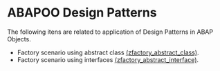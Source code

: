 # ABAPOO Design Patterns

The following itens are related to application of Design Patterns in ABAP Objects.

- Factory scenario using abstract class [(zfactory_abstract_class)](./zfactory_abstract_class.prog.abap).
- Factory scenario using interfaces [(zfactory_abstract_interface)](./zfactory_abstract_interface.prog.abap).
